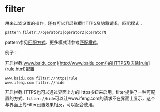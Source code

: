 # filter

用来过滤设置的操作，还有可以开启拦截HTTPS及隐藏请求，匹配模式：

	pattern filetr://operator1|operator2|operatorN
	
pattern参见[匹配方式](../pattern.html)，更多模式请参考[匹配模式](../mode.html)。

例子：

开启拦截[www.baidu.com](http://www.baidu.com/)的HTTPS及去除[rule](rule.html)配置

	www.baidu.com filter://https|rule
	www.ifeng.com filter://hide
	
开启拦截HTTPS也可以通过界面上方的Https按钮来启用，filter提供了一种可配置的方式，`filter://hide`可以让www.ifeng.com的请求不在界面上显示，这个与界面上的Filter设置效果相反，可以配合使用。
	
